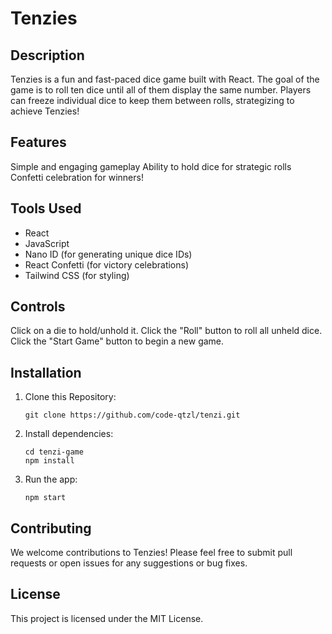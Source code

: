 # Tenzies

## Description

Tenzies is a fun and fast-paced dice game built with React. The goal of the game is to roll ten dice until all of them display the same number. Players can freeze individual dice to keep them between rolls, strategizing to achieve Tenzies!

## Features

Simple and engaging gameplay
Ability to hold dice for strategic rolls
Confetti celebration for winners!

## Tools Used

-   React
-   JavaScript
-   Nano ID (for generating unique dice IDs)
-   React Confetti (for victory celebrations)
-   Tailwind CSS (for styling)

## Controls

Click on a die to hold/unhold it.
Click the "Roll" button to roll all unheld dice.
Click the "Start Game" button to begin a new game.

## Installation

1. Clone this Repository:

    ```
    git clone https://github.com/code-qtzl/tenzi.git
    ```

2. Install dependencies:

    ```
    cd tenzi-game
    npm install
    ```

3. Run the app:

    ```
    npm start
    ```

## Contributing

We welcome contributions to Tenzies! Please feel free to submit pull requests or open issues for any suggestions or bug fixes.

## License

This project is licensed under the MIT License.
